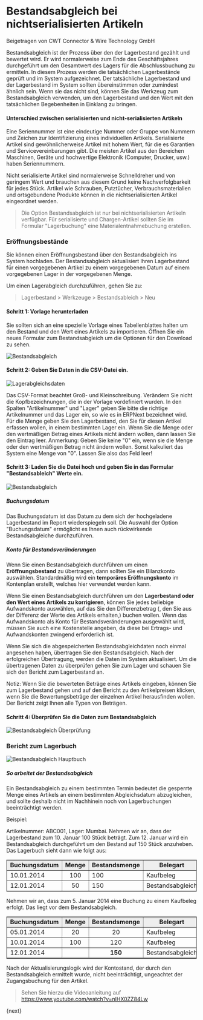 # Bestandsabgleich bei nichtserialisierten Artikeln
<span class="text-muted contributed-by">Beigetragen von CWT Connector & Wire Technology GmbH</span>

Bestandsabgleich ist der Prozess über den der Lagerbestand gezählt und bewertet wird. Er wird normalerweise zum Ende des Geschäftsjahres durchgeführt um den Gesamtwert des Lagers für die Abschlussbuchung zu ermitteln. In diesem Prozess werden die tatsächlichen Lagerbestände geprüft und im System aufgezeichnet. Der tatsächliche Lagerbestand und der Lagerbestand im System sollten übereinstimmen oder zumindest ähnlich sein. Wenn sie das nicht sind, können Sie das Werkzeug zum Bestandsabgleich verwenden, um den Lagerbestand und den Wert mit den tatsächlichen Begebenheiten in Einklang zu bringen.

#### Unterschied zwischen serialisierten und nicht-serialisierten Artikeln

Eine Seriennummer ist eine eindeutige Nummer oder Gruppe von Nummern und Zeichen zur Identifizierung eines individuellen Artikels. Serialisierte Artikel sind gewöhnlicherweise Artikel mit hohem Wert, für die es Garantien und Servicevereinbarungen gibt. Die meisten Artikel aus den Bereichen Maschinen, Geräte und hochwertige Elektronik (Computer, Drucker, usw.) haben Seriennummern.

Nicht serialisierte Artikel sind normalerweise Schnelldreher und von geringem Wert und brauchen aus diesem Grund keine Nachverfolgbarkeit für jedes Stück. Artikel wie Schrauben, Putztücher, Verbrauchsmaterialien und ortsgebundene Produkte können in die nichtserialisierten Artikel eingeordnet werden.

> Die Option Bestandsabgleich ist nur bei nichtserialisierten Artikeln verfügbar. Für serialisierte und Chargen-Artikel sollten Sie im Formular "Lagerbuchung" eine Materialentnahmebuchung erstellen.

### Eröffnungsbestände

Sie können einen Eröffnungsbestand über den Bestandsabgleich ins System hochladen. Der Bestandsabgleich aktualisiert Ihren Lagerbestand für einen vorgegebenen Artikel zu einem vorgegebenen Datum auf einem vorgegebenen Lager in der vorgegebenen Menge.

Um einen Lagerabgleich durchzuführen, gehen Sie zu:

> Lagerbestand > Werkzeuge > Bestandsableich > Neu

#### Schritt 1: Vorlage herunterladen

Sie sollten sich an eine spezielle Vorlage eines Tabellenblattes halten um den Bestand und den Wert eines Artikels zu importieren. Öffnen Sie ein neues Formular zum Bestandsabgleich um die Optionen für den Download zu sehen.

<img class="screenshot" alt="Bestandsabgleich" src="{{docs_base_url}}/assets/img/setup/stock-recon-1.png">

#### Schritt 2: Geben Sie Daten in die CSV-Datei ein.

![Lagerabgleichsdaten]({{docs_base_url}}/assets/old_images/erpnext/stock-reco-data.png)

Das CSV-Format beachtet Groß- und Kleinschreibung. Verändern Sie nicht die Kopfbezeichnungen, die in der Vorlage vordefiniert wurden. In den Spalten "Artikelnummer" und "Lager" geben Sie bitte die richtige Artikelnummer und das Lager ein, so wie es in ERPNext bezeichnet wird. Für die Menge geben Sie den Lagerbestand, den Sie für diesen Artikel erfassen wollen, in einem bestimmten Lager ein. Wenn Sie die Menge oder den wertmäßigen Betrag eines Artikels nicht ändern wollen, dann lassen Sie den Eintrag leer.
Anmerkung: Geben Sie keine "0" ein, wenn sie die Menge oder den wertmäßigen Betrag nicht ändern wollen. Sonst kalkuliert das System eine Menge von "0". Lassen Sie also das Feld leer!

#### Schritt 3: Laden Sie die Datei hoch und geben Sie in das Formular "Bestandsableich" Werte ein.

<img class="screenshot" alt="Bestandsabgleich" src="{{docs_base_url}}/assets/img/setup/stock-recon-2.png">

##### Buchungsdatum

Das Buchungsdatum ist das Datum zu dem sich der hochgeladene Lagerbestand im Report wiederspiegeln soll. Die Auswahl der Option "Buchungsdatum" ermöglicht es Ihnen auch rückwirkende Bestandsabgleiche durchzuführen.

##### Konto für Bestandsveränderungen

Wenn Sie einen Bestandsabgleich durchführen um einen **Eröffnungsbestand** zu übertragen, dann sollten Sie ein Bilanzkonto auswählen. Standardmäßig wird ein **temporäres Eröffnungskonto** im Kontenplan erstellt, welches hier verwendet werden kann.

Wenn Sie einen Bestandsabgleich durchführen um den **Lagerbestand oder den Wert eines Artikels zu korrigieren**, können Sie jedes beliebige Aufwandskonto auswählen, auf das Sie den Differenzbetrag (, den Sie aus der Differenz der Werte des Artikels erhalten,) buchen wollen. Wenn das Aufwandskonto als Konto für Bestandsveränderungen ausgewählt wird, müssen Sie auch eine Kostenstelle angeben, da diese bei Ertrags- und Aufwandskonten zwingend erforderlich ist.

Wenn Sie sich die abgespeicherten Bestandsabgleichdaten noch einmal angesehen haben, übertragen Sie den Bestandsabgleich. Nach der erfolgreichen Übertragung, werden die Daten im System aktualisiert. Um die übertragenen Daten zu überprüfen gehen Sie zum Lager und schauen Sie sich den Bericht zum Lagerbestand an.

Notiz: Wenn Sie die bewerteten Beträge eines Artikels eingeben, können Sie zum Lagerbestand gehen und auf den Bericht zu den Artikelpreisen klicken, wenn Sie die Bewertungsbeträge der einzelnen Artikel herausfinden wollen. Der Bericht zeigt Ihnen alle Typen von Beträgen.

#### Schritt 4: Überprüfen Sie die Daten zum Bestandsabgleich

![Bestandsabgleich Überprüfung]({{docs_base_url}}/assets/old_images/erpnext/stock-reco-upload.png)

### Bericht zum Lagerbuch

![Bestandsabgleich Hauptbuch]({{docs_base_url}}/assets/old_images/erpnext/stock-reco-ledger.png)

##### So arbeitet der Bestandsabgleich

Ein Bestandsabgleich zu einem bestimmten Termin bedeutet die gesperrte Menge eines Artikels an einem bestimmten Abgleichsdatum abzugleichen, und sollte deshalb nicht im Nachhinein noch von Lagerbuchungen beeinträchtigt werden.

Beispiel:

Artikelnummer: ABC001, Lager: Mumbai. Nehmen wir an, dass der Lagerbestand zum 10. Januar 100 Stück beträgt. Zum 12. Januar wird ein Bestandsabgleich durchgeführt um den Bestand auf 150 Stück anzuheben. Das Lagerbuch sieht dann wie folgt aus:

<html>
 <table border="1" cellspacing="0px">
            <tbody>
                <tr align="center" bgcolor="#EEE">
                    <td><b>Buchungsdatum</b>
                    </td>
                    <td><b>Menge</b>
                    </td>
                    <td><b>Bestandsmenge</b>
                    </td>
                    <td><b>Belegart</b>
                    </td>
                </tr>
                <tr>
                    <td>10.01.2014</td>
                    <td align="center">100</td>
                    <td>100&nbsp;</td>
                    <td>Kaufbeleg</td>
                </tr>
                <tr>
                    <td>12.01.2014</td>
                    <td align="center">50</td>
                    <td>150</td>
                    <td>Bestandsabgleich</td>
                </tr>
            </tbody>
        </table>
</html>

Nehmen wir an, dass zum 5. Januar 2014 eine Buchung zu einem Kaufbeleg erfolgt. Das liegt vor dem Bestandsabgleich.

<html>
	<table border="1" cellspacing="0px">
        <tbody>
            <tr align="center" bgcolor="#EEE">
                <td><b>Buchungsdatum</b></td>
                <td><b>Menge</b></td>
                <td><b>Bestandsmenge</b></td>
                <td><b>Belegart</b></td>
            </tr>
            <tr>
                <td>05.01.2014</td>
                <td align="center">20</td>
                <td style="text-align: center;">20</td>
                <td>Kaufbeleg</td>
            </tr>
            <tr>
                <td>10.01.2014</td>
                <td align="center">100</td>
                <td style="text-align: center;">120</td>
                <td>Kaufbeleg</td>
            </tr>
            <tr>
                <td>12.01.2014</td>
                <td align="center"><br></td>
                <td style="text-align: center;"><b>150</b></td>
                <td>Bestandsabgleich<br></td>
            </tr>
        </tbody>
	</table>
</html>

Nach der Aktualisierungslogik wird der Kontostand, der durch den Bestandsabgleich ermittelt wurde, nicht beeinträchtigt, ungeachtet der Zugangsbuchung für den Artikel.

> Sehen Sie hierzu die Videoanleitung auf https://www.youtube.com/watch?v=nlHX0ZZ84Lw

{next}
